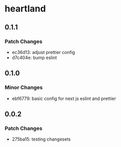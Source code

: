 # heartland

## 0.1.1

### Patch Changes

- ec36d13: adjust prettier config
- d7c404e: bump eslint

## 0.1.0

### Minor Changes

- ebf6779: basic config for next js eslint and prettier

## 0.0.2

### Patch Changes

- 275ba15: testing changesets
